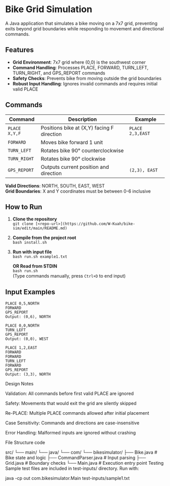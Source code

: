 # Bike Grid Simulation

A Java application that simulates a bike moving on a 7x7 grid, preventing exits beyond grid boundaries while responding to movement and directional commands.

## Features
- **Grid Environment**: 7x7 grid where (0,0) is the southwest corner
- **Command Handling**: Processes PLACE, FORWARD, TURN_LEFT, TURN_RIGHT, and GPS_REPORT commands
- **Safety Checks**: Prevents bike from moving outside the grid boundaries
- **Robust Input Handling**: Ignores invalid commands and requires initial valid PLACE

## Commands
| Command                 | Description                                  | Example                   |
|-------------------------|----------------------------------------------|---------------------------|
| `PLACE X,Y,F`           | Positions bike at (X,Y) facing F direction   | `PLACE 2,3,EAST`          |
| `FORWARD`               | Moves bike forward 1 unit                   |                           |
| `TURN_LEFT`             | Rotates bike 90° counterclockwise           |                           |
| `TURN_RIGHT`            | Rotates bike 90° clockwise                  |                           |
| `GPS_REPORT`            | Outputs current position and direction      | `(2,3), EAST`             |

**Valid Directions**: NORTH, SOUTH, EAST, WEST  
**Grid Boundaries**: X and Y coordinates must be between 0-6 inclusive

## How to Run
1. **Clone the repository**  
   `git clone [<repo-url>](https://github.com/W-Kuah/bike-sim/edit/main/README.md)`

2. **Compile from the project root**  
   `bash install.sh`

3. **Run with input file**  
   `bash run.sh example1.txt`  

   **OR Read from STDIN**  
   `bash run.sh`  
   (Type commands manually, press `Ctrl+D` to end input)

## Input Examples
```plaintext
PLACE 0,5,NORTH
FORWARD
GPS_REPORT
Output: (0,6), NORTH

```

```plaintext
PLACE 0,0,NORTH
TURN_LEFT
GPS_REPORT
Output: (0,0), WEST

```

```plaintext
PLACE 1,2,EAST
FORWARD
FORWARD
TURN_LEFT
FORWARD
GPS_REPORT
Output: (3,3), NORTH
```

Design Notes

Validation: All commands before first valid PLACE are ignored

Safety: Movements that would exit the grid are silently skipped

Re-PLACE: Multiple PLACE commands allowed after initial placement

Case Sensitivity: Commands and directions are case-insensitive

Error Handling: Malformed inputs are ignored without crashing

File Structure
code

src/
└── main/
    └── java/
        └── com/
            └── bikesimulator/
                ├── Bike.java           # Bike state and logic
                ├── CommandParser.java  # Input parsing
                ├── Grid.java           # Boundary checks
                └── Main.java           # Execution entry point
Testing
Sample test files are included in test-inputs/ directory. Run with:

java -cp out com.bikesimulator.Main test-inputs/sample1.txt
